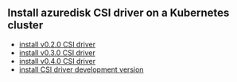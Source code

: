 ## Install azuredisk CSI driver on a Kubernetes cluster

 - [install v0.2.0 CSI driver](./install-csi-driver-v0.2.0.md)
 - [install v0.3.0 CSI driver](./install-csi-driver-v0.3.0.md)
 - [install v0.4.0 CSI driver](./install-csi-driver-v0.4.0.md)
 - [install CSI driver development version](./install-csi-driver-master.md)
